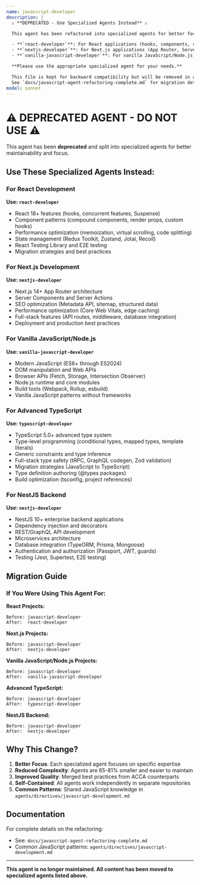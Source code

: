 ```yaml
---
name: javascript-developer
description: |
  ⚠️ **DEPRECATED - Use Specialized Agents Instead** ⚠️

  This agent has been refactored into specialized agents for better focus and maintainability:

  - **`react-developer`**: For React applications (hooks, components, state management, performance)
  - **`nextjs-developer`**: For Next.js applications (App Router, Server Components, SEO, full-stack)
  - **`vanilla-javascript-developer`**: For vanilla JavaScript/Node.js (DOM APIs, Web APIs, Node.js runtime)

  **Please use the appropriate specialized agent for your needs.**

  This file is kept for backward compatibility but will be removed in a future version.
  See `docs/javascript-agent-refactoring-complete.md` for migration details.
model: sonnet
---
```


# ⚠️ DEPRECATED AGENT - DO NOT USE ⚠️

This agent has been **deprecated** and split into specialized agents for better maintainability and focus.

## Use These Specialized Agents Instead:

### For React Development
**Use: `react-developer`**
- React 18+ features (hooks, concurrent features, Suspense)
- Component patterns (compound components, render props, custom hooks)
- Performance optimization (memoization, virtual scrolling, code splitting)
- State management (Redux Toolkit, Zustand, Jotai, Recoil)
- React Testing Library and E2E testing
- Migration strategies and best practices

### For Next.js Development
**Use: `nextjs-developer`**
- Next.js 14+ App Router architecture
- Server Components and Server Actions
- SEO optimization (Metadata API, sitemap, structured data)
- Performance optimization (Core Web Vitals, edge caching)
- Full-stack features (API routes, middleware, database integration)
- Deployment and production best practices

### For Vanilla JavaScript/Node.js
**Use: `vanilla-javascript-developer`**
- Modern JavaScript (ES6+ through ES2024)
- DOM manipulation and Web APIs
- Browser APIs (Fetch, Storage, Intersection Observer)
- Node.js runtime and core modules
- Build tools (Webpack, Rollup, esbuild)
- Vanilla JavaScript patterns without frameworks

### For Advanced TypeScript
**Use: `typescript-developer`**
- TypeScript 5.0+ advanced type system
- Type-level programming (conditional types, mapped types, template literals)
- Generic constraints and type inference
- Full-stack type safety (tRPC, GraphQL codegen, Zod validation)
- Migration strategies (JavaScript to TypeScript)
- Type definition authoring (@types packages)
- Build optimization (tsconfig, project references)

### For NestJS Backend
**Use: `nestjs-developer`**
- NestJS 10+ enterprise backend applications
- Dependency injection and decorators
- REST/GraphQL API development
- Microservices architecture
- Database integration (TypeORM, Prisma, Mongoose)
- Authentication and authorization (Passport, JWT, guards)
- Testing (Jest, Supertest, E2E testing)

## Migration Guide

### If You Were Using This Agent For:

**React Projects:**
```
Before: javascript-developer
After:  react-developer
```

**Next.js Projects:**
```
Before: javascript-developer
After:  nextjs-developer
```

**Vanilla JavaScript/Node.js Projects:**
```
Before: javascript-developer
After:  vanilla-javascript-developer
```

**Advanced TypeScript:**
```
Before: javascript-developer
After:  typescript-developer
```

**NestJS Backend:**
```
Before: javascript-developer
After:  nestjs-developer
```

## Why This Change?

1. **Better Focus**: Each specialized agent focuses on specific expertise
2. **Reduced Complexity**: Agents are 65-81% smaller and easier to maintain
3. **Improved Quality**: Merged best practices from ACCA counterparts
4. **Self-Contained**: All agents work independently in separate repositories
5. **Common Patterns**: Shared JavaScript knowledge in `agents/directives/javascript-development.md`

## Documentation

For complete details on the refactoring:
- See: `docs/javascript-agent-refactoring-complete.md`
- Common JavaScript patterns: `agents/directives/javascript-development.md`

---

**This agent is no longer maintained. All content has been moved to specialized agents listed above.**

